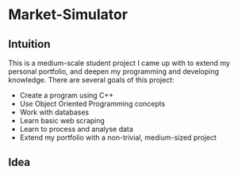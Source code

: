 # Market-Simulator

## Intuition

This is a medium-scale student project I came up with to extend my personal portfolio, and deepen my programming and developing knowledge. There are several goals of this project:

- Create a program using C++
- Use Object Oriented Programming concepts
- Work with databases
- Learn basic web scraping
- Learn to process and analyse data
- Extend my portfolio with a non-trivial, medium-sized project

## Idea
